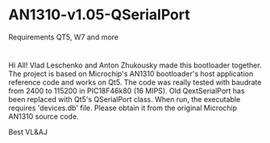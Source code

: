 # AN1310-v1.05-QSerialPort 
Requirements
QT5, W7 and more
#
Hi All!
Vlad Leschenko and Anton Zhukousky made this bootloader together. The project is based on Microchip's AN1310 bootloader's host application reference code and works on Qt5. The code was really tested with baudrate from 2400 to 115200 in PIC18F46k80 (16 MIPS). Old QextSerialPort has been replaced with Qt5's QSerialPort class. When run, the executable requires 'devices.db' file. Please obtain it from the original Microchip AN1310 source code.

Best VL&AJ
